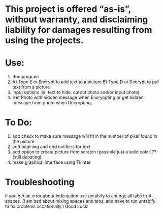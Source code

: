 # This project is offered “as-is”, without warranty, and disclaiming liability for damages resulting from using the projects.


# Use:
1. Run program
2. A) Type E or Encrypt to add text to a picture
   B) Type D or Decrypt to pull text from a picture
3. Input options (ie. text to hide, output photo and/or input photo)
4. Get Photo with hidden message when Encryopting or get hidden message from photo when Decrypting. 


# To Do:
1. add check to make sure message will fit in the number of pixel found in the picture
2. add begining and end notifiers for text
3. add option to create picture from scratch (possible just a solid color)?? (still debating)
4. make graphical interface using Tkinter


# Troubleshooting
if you get an error about indentation use untabify to change all tabs to 4 spaces. 
(I am bad about mixing spaces and tabs, and have to run untabify to fix problems occationally.)
Good Luck!
